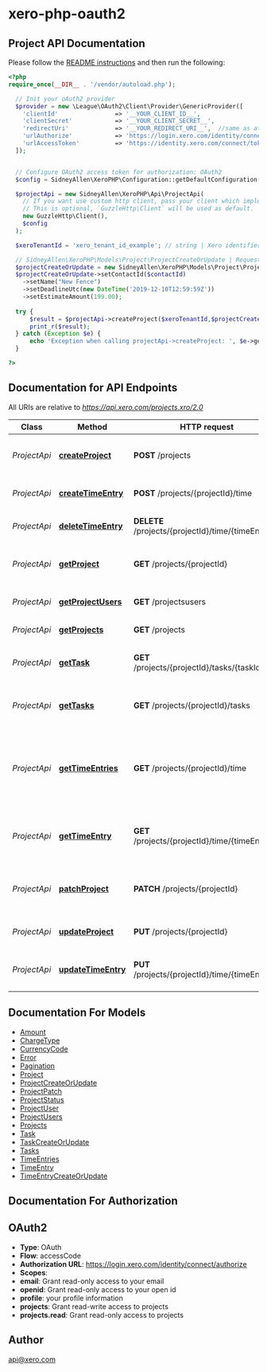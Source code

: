 # xero-php-oauth2

## Project API Documentation

Please follow the [README instructions](https://github.com/XeroAPI/xero-php-oauth2/blob/master/README.md) and then run the following:

```php
<?php
require_once(__DIR__ . '/vendor/autoload.php');

  // Init your oAuth2 provider
  $provider = new \League\OAuth2\Client\Provider\GenericProvider([
    'clientId'                => '__YOUR_CLIENT_ID__',   
    'clientSecret'            => '__YOUR_CLIENT_SECRET__',
    'redirectUri'             => '__YOUR_REDIRECT_URI__',  //same as at developer.xero.com/myapps
    'urlAuthorize'            => 'https://login.xero.com/identity/connect/authorize',
    'urlAccessToken'          => 'https://identity.xero.com/connect/token'
  ]);


  // Configure OAuth2 access token for authorization: OAuth2
  $config = SidneyAllen\XeroPHP\Configuration::getDefaultConfiguration()->setAccessToken('YOUR_ACCESS_TOKEN');     

  $projectApi = new SidneyAllen\XeroPHP\Api\ProjectApi(
    // If you want use custom http client, pass your client which implements `GuzzleHttp\ClientInterface`.
    // This is optional, `GuzzleHttp\Client` will be used as default.
    new GuzzleHttp\Client(),
    $config
  );

  $xeroTenantId = 'xero_tenant_id_example'; // string | Xero identifier for Tenant

  // SidneyAllen\XeroPHP\Models\Project\ProjectCreateOrUpdate | Request of type ProjectCreateOrUpdate
  $projectCreateOrUpdate = new SidneyAllen\XeroPHP\Models\Project\ProjectCreateOrUpdate;
  $projectCreateOrUpdate->setContactId($contactId)
	->setName("New Fence")
	->setDeadlineUtc(new DateTime('2019-12-10T12:59:59Z'))
	->setEstimateAmount(199.00);
	
  try {
      $result = $projectApi->createProject($xeroTenantId,$projectCreateOrUpdate); 	
      print_r($result);
  } catch (Exception $e) {
      echo 'Exception when calling projectApi->createProject: ', $e->getMessage(), PHP_EOL;
  }

?>
```

## Documentation for API Endpoints

All URIs are relative to *https://api.xero.com/projects.xro/2.0*

Class | Method | HTTP request | Description
------------ | ------------- | ------------- | -------------
*ProjectApi* | [**createProject**](Api/ProjectApi.md#createproject) | **POST** /projects | create one or more new projects
*ProjectApi* | [**createTimeEntry**](Api/ProjectApi.md#createtimeentry) | **POST** /projects/{projectId}/time | Allows you to create a task
*ProjectApi* | [**deleteTimeEntry**](Api/ProjectApi.md#deletetimeentry) | **DELETE** /projects/{projectId}/time/{timeEntryId} | Allows you to delete a time entry
*ProjectApi* | [**getProject**](Api/ProjectApi.md#getproject) | **GET** /projects/{projectId} | Allows you to retrieve a single project
*ProjectApi* | [**getProjectUsers**](Api/ProjectApi.md#getprojectusers) | **GET** /projectsusers | list all project users
*ProjectApi* | [**getProjects**](Api/ProjectApi.md#getprojects) | **GET** /projects | list all projects
*ProjectApi* | [**getTask**](Api/ProjectApi.md#gettask) | **GET** /projects/{projectId}/tasks/{taskId} | Allows you to retrieve a single project
*ProjectApi* | [**getTasks**](Api/ProjectApi.md#gettasks) | **GET** /projects/{projectId}/tasks | Allows you to retrieve a single project
*ProjectApi* | [**getTimeEntries**](Api/ProjectApi.md#gettimeentries) | **GET** /projects/{projectId}/time | Allows you to retrieve the time entries associated with a specific project
*ProjectApi* | [**getTimeEntry**](Api/ProjectApi.md#gettimeentry) | **GET** /projects/{projectId}/time/{timeEntryId} | Allows you to get a single time entry in a project
*ProjectApi* | [**patchProject**](Api/ProjectApi.md#patchproject) | **PATCH** /projects/{projectId} | creates a project for the specified contact
*ProjectApi* | [**updateProject**](Api/ProjectApi.md#updateproject) | **PUT** /projects/{projectId} | update a specific project
*ProjectApi* | [**updateTimeEntry**](Api/ProjectApi.md#updatetimeentry) | **PUT** /projects/{projectId}/time/{timeEntryId} | Allows you to update time entry in a project


## Documentation For Models

 - [Amount](Model/Amount.md)
 - [ChargeType](Model/ChargeType.md)
 - [CurrencyCode](Model/CurrencyCode.md)
 - [Error](Model/Error.md)
 - [Pagination](Model/Pagination.md)
 - [Project](Model/Project.md)
 - [ProjectCreateOrUpdate](Model/ProjectCreateOrUpdate.md)
 - [ProjectPatch](Model/ProjectPatch.md)
 - [ProjectStatus](Model/ProjectStatus.md)
 - [ProjectUser](Model/ProjectUser.md)
 - [ProjectUsers](Model/ProjectUsers.md)
 - [Projects](Model/Projects.md)
 - [Task](Model/Task.md)
 - [TaskCreateOrUpdate](Model/TaskCreateOrUpdate.md)
 - [Tasks](Model/Tasks.md)
 - [TimeEntries](Model/TimeEntries.md)
 - [TimeEntry](Model/TimeEntry.md)
 - [TimeEntryCreateOrUpdate](Model/TimeEntryCreateOrUpdate.md)


## Documentation For Authorization


## OAuth2

- **Type**: OAuth
- **Flow**: accessCode
- **Authorization URL**: https://login.xero.com/identity/connect/authorize
- **Scopes**: 
 - **email**: Grant read-only access to your email
 - **openid**: Grant read-only access to your open id
 - **profile**: your profile information
 - **projects**: Grant read-write access to projects
 - **projects.read**: Grant read-only access to projects


## Author

api@xero.com


